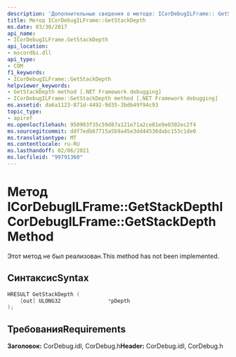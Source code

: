 ```yaml
---
description: 'Дополнительные сведения о методе: ICorDebugILFrame:: GetStackDepth'
title: Метод ICorDebugILFrame::GetStackDepth
ms.date: 03/30/2017
api_name:
- ICorDebugILFrame.GetStackDepth
api_location:
- mscordbi.dll
api_type:
- COM
f1_keywords:
- ICorDebugILFrame::GetStackDepth
helpviewer_keywords:
- GetStackDepth method [.NET Framework debugging]
- ICorDebugILFrame::GetStackDepth method [.NET Framework debugging]
ms.assetid: da6a1123-871d-4492-9d35-3bdb49f94c93
topic_type:
- apiref
ms.openlocfilehash: 950903f35c59d87a121e71a2ce81e9e0302ec2f4
ms.sourcegitcommit: ddf7edb67715a5b9a45e3dd44536dabc153c1de0
ms.translationtype: MT
ms.contentlocale: ru-RU
ms.lasthandoff: 02/06/2021
ms.locfileid: "99791360"
---
```

# <a name="icordebugilframegetstackdepth-method"></a><span data-ttu-id="a871d-103">Метод ICorDebugILFrame::GetStackDepth</span><span class="sxs-lookup"><span data-stu-id="a871d-103">ICorDebugILFrame::GetStackDepth Method</span></span>

<span data-ttu-id="a871d-104">Этот метод не был реализован.</span><span class="sxs-lookup"><span data-stu-id="a871d-104">This method has not been implemented.</span></span>  
  
## <a name="syntax"></a><span data-ttu-id="a871d-105">Синтаксис</span><span class="sxs-lookup"><span data-stu-id="a871d-105">Syntax</span></span>  
  
```cpp  
HRESULT GetStackDepth (  
    [out] ULONG32               *pDepth  
);  
```  
  
## <a name="requirements"></a><span data-ttu-id="a871d-106">Требования</span><span class="sxs-lookup"><span data-stu-id="a871d-106">Requirements</span></span>  

 <span data-ttu-id="a871d-107">**Заголовок:** CorDebug.idl, CorDebug.h</span><span class="sxs-lookup"><span data-stu-id="a871d-107">**Header:** CorDebug.idl, CorDebug.h</span></span>
